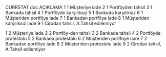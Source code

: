 CURRSTAT	doc	AÇIKLAMA
1	1	Müşteriye iade
2	1	Portföyden tahsil
3	1	Bankada tahsil
4	1	Portföyde karşılıksız
5	1	Bankada karşılıksız
6	1	Müşteriden portföye iade
7	1	Bankadan portföye iade
8	1	Müşteriden karşılıksız iade
9	1	Cirodan tahsil, A:Tahsil edilemiyor

1	2	Müşteriye iade
2	2	Portföy-den tahsil
3	2	Bankada tahsil
4	2	Portföyde protestolu
5	2	Bankada protestolu
6	2	Müşteriden portföye iade
7	2	Bankadan portföye iade
8	2	Müşteriden protestolu iade
9	2	Cirodan tahsil, A:Tahsil edilemiyor